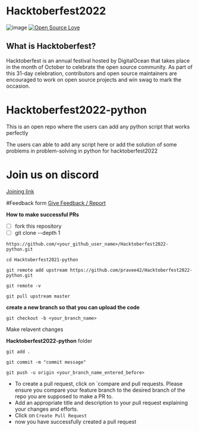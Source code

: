 #                                             Hacktoberfest2022
![image](https://user-images.githubusercontent.com/99472914/192144059-5cd0b329-f238-474b-b475-7385eaa35d05.png)
[![Open Source Love](https://firstcontributions.github.io/open-source-badges/badges/open-source-v1/open-source.svg)](https://github.com/sj5027052/Hacktoberfest2022)

## What is Hacktoberfest?
Hacktoberfest is an annual festival hosted by DigitalOcean that takes place in the month of October to celebrate the open source community. As part of this 31-day celebration, contributors and open source maintainers are encouraged to work on open source projects and win swag to mark the occasion.


# Hacktoberfest2022-python
This is an open repo where the users can add any python script that works perfectly

The users can able to add any script here or add the solution of some problems in problem-solving in python for hacktoberfest2022

# Join us on discord
[Joining link](https://discord.gg/pSup8ZZV)

#Feedback form
[Give Feedback / Report](https://forms.gle/jEHKDJh48uAFkx2D9)

**How to make successful PRs**

- [ ] fork this repository
- [ ] git clone --depth 1 
```
https://github.com/<your_github_user_name>/Hacktoberfest2022-python.git
```
```
cd Hacktoberfest2021-python
```
```
git remote add upstream https://github.com/pravee42/Hacktoberfest2022-python.git
```
```
git remote -v
```
```
git pull upstream master
```

**create a new branch so that you can upload the code**

```
git checkout -b <your_branch_name>
```

Make relavent changes

 **Hacktoberfest2022-python** folder

``` 
git add .

git commit -m "commit message"

git push -u origin <your_branch_name_entered_before>
```
* To create a pull request, click on `compare and pull requests. Please ensure you compare your feature branch to the desired branch of the repo you are supposed to make a PR to.
* Add an appropriate title and description to your pull request explaining your changes and efforts.
* Click on `Create Pull Request`
* now you have successfully created a pull request

